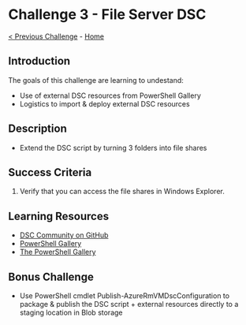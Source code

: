 
# Challenge 3 - File Server DSC

[< Previous Challenge](./DSC-Challenge-02.md) - [Home](../readme.md)

## Introduction

The goals of this challenge are learning to undestand:
- Use of external DSC resources from PowerShell Gallery
- Logistics to import & deploy external DSC resources

## Description

+   Extend the DSC script by turning 3 folders into file shares

## Success Criteria

1. Verify that you can access the file shares in Windows Explorer.

## Learning Resources

- [DSC Community on GitHub](https://github.com/dsccommunity)
- [PowerShell Gallery](https://www.powershellgallery.com)
- [The PowerShell Gallery](https://docs.microsoft.com/en-us/powershell/scripting/gallery/overview?view=powershell-7)

## Bonus Challenge

- Use PowerShell cmdlet Publish-AzureRmVMDscConfiguration to package & publish the DSC script + external resources directly to a staging location in Blob storage
